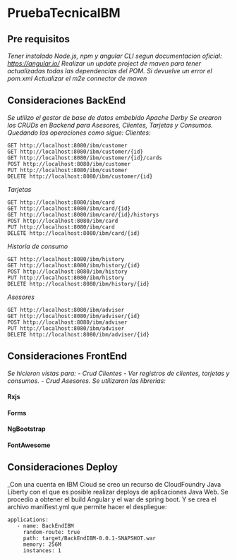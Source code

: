 # PruebaTecnicaIBM

## Pre requisitos
_Tener instalado Node.js, npm y angular CLI segun documentacion oficial: https://angular.io/_
_Realizar un update project de maven para tener actualizadas todas las dependencias del POM._
_Si devuelve un error el pom.xml Actualizar el m2e connector de maven_

## Consideraciones BackEnd
_Se utilizo el gestor de base de datos embebido Apache Derby_
_Se crearon los CRUDs en Backend para Asesores, Clientes, Tarjetas y Consumos. Quedando las operaciones como sigue:_
_Clientes:_
```
GET http://localhost:8080/ibm/customer
GET http://localhost:8080/ibm/customer/{id}
GET http://localhost:8080/ibm/customer/{id}/cards
POST http://localhost:8080/ibm/customer
PUT http://localhost:8080/ibm/customer
DELETE http://localhost:8080/ibm/customer/{id}
```
_Tarjetas_
```
GET http://localhost:8080/ibm/card
GET http://localhost:8080/ibm/card/{id}
GET http://localhost:8080/ibm/card/{id}/historys
POST http://localhost:8080/ibm/card
PUT http://localhost:8080/ibm/card
DELETE http://localhost:8080/ibm/card/{id}
```
_Historia de consumo_
```
GET http://localhost:8080/ibm/history
GET http://localhost:8080/ibm/history/{id}
POST http://localhost:8080/ibm/history
PUT http://localhost:8080/ibm/history
DELETE http://localhost:8080/ibm/history/{id}
```
_Asesores_
```
GET http://localhost:8080/ibm/adviser
GET http://localhost:8080/ibm/adviser/{id}
POST http://localhost:8080/ibm/adviser
PUT http://localhost:8080/ibm/adviser
DELETE http://localhost:8080/ibm/adviser/{id}
```

## Consideraciones FrontEnd
_Se hicieron vistas para:_
_- Crud Clientes_
_- Ver registros de clientes, tarjetas y consumos._
_- Crud Asesores._
_Se utilizaron las librerias:_
#### Rxjs
#### Forms
#### NgBootstrap
#### FontAwesome

## Consideraciones Deploy
_Con una cuenta en IBM Cloud se creo un recurso de CloudFoundry Java Liberty con el que es posible realizar deploys de aplicaciones Java Web. Se procedio a obtener el build Angular y el war de spring boot. Y se crea el archivo manifiest.yml que permite hacer el despliegue:
```
applications:
   - name: BackEndIBM
     random-route: true
     path: target/BackEndIBM-0.0.1-SNAPSHOT.war
     memory: 256M
     instances: 1
```
